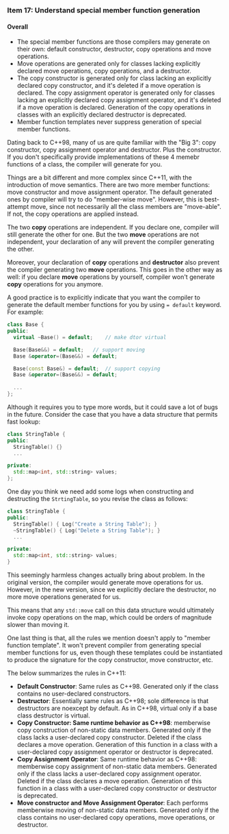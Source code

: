 ### Item 17: Understand special member function generation


#### Overall
- The special member functions are those compilers may generate on their own: default constructor, destructor, copy operations and move operations.
- Move operations are generated only for classes lacking explicitly declared move operations, copy operations, and a destructor.
- The copy constructor is generated only for class lacking an explicitly declared copy constructor, and it's deleted if a move operation is declared. The copy assignment operator is generated only for classes lacking an explicitly declared copy assignment operator, and it's deleted if a move operation is declared. Generation of the copy operations in classes with an explicitly declared destructor is deprecated.
- Member function templates never suppress generation of special member functions.

Dating back to C++98, many of us are quite familiar with the "Big 3": copy constructor, copy assignment operator and destructor. Plus the constructor. If you don't specifically provide implementations of these 4 memebr functions of a class, the compiler will generate for you.

Things are a bit different and more complex since C++11, with the introduction of move semantics. There are two more member functions: move constructor and move assignment operator. The default generated ones by compiler will try to do "member-wise move". However, this is best-attempt move, since not necessarily all the class members are "move-able". If not, the copy operations are applied instead.

The two **copy** operations are independent. If you declare one, compiler will still generate the other for one. But the two **move** operations are not independent, your declaration of any will prevent the compiler generating the other.

Moreover, your declaration of **copy** operations and **destructor** also prevent the compiler generating two **move** operations. This goes in the other way as well: if you declare **move** operations by yourself, compiler won't generate **copy** operations for you anymore.

A good practice is to explicitly indicate that you want the compiler to generate the default member functions for you by using `= default` keyword. For example:

```CPP
class Base {
public:
  virtual ~Base() = default;	// make dtor virtual

  Base(Base&&) = default;	// support moving
  Base &operator=(Base&&) = default;

  Base(const Base&) = default;	// support copying
  Base &operator=(Base&&) = default;
  
  ...
};
```

Although it requires you to type more words, but it could save a lot of bugs in the future. Consider the case that you have a data structure that permits fast lookup:

```CPP
class StringTable {
public:
  StringTable() {}
  ...

private:
  std::map<int, std::string> values;
};
```

One day you think we need add some logs when constructing and destructing the `StrtingTable`, so you revise the class as follows:

```CPP
class StringTable {
public:
  StringTable() { Log("Create a String Table"); }
  ~StringTable() { Log("Delete a String Table"); }
  ...

private:
  std::map<int, std::string> values;
}
```

This seemingly harmless changes actually bring about problem. In the original version, the compiler would generate move operations for us. However, in the new version, since we explicitly declare the destructor, no more move operations generated for us.

This means that any `std::move` call on this data structure would ultimately invoke copy operations on the map, which could be orders of magnitude slower than moving it.

One last thing is that, all the rules we mention doesn't apply to "member function template". It won't prevent compiler from generating special member functions for us, even though these templates could be instantiated to produce the signature for the copy constructor, move constructor, etc.

The below summarizes the rules in C++11:
+ **Default Constructor**: Same rules as C++98. Generated only if the class contains no user-declared constructors.
+ **Destructor**: Essentially same rules as C++98; sole difference is that destructors are noexcept by default. As in C++98, virtual only if a base class destructor is virtual.
+ **Copy Constructor: Same runtime behavior as C++98**: memberwise copy construction of non-static data members. Generated only if the class lacks a user-declared copy constructor. Deleted if the class declares a move operation. Generation of this function in a class with a user-declared copy assignment operator or destructor is deprecated.
+ **Copy Assignment Operator**: Same runtime behavior as C++98: memberwise copy assignment of non-static data members. Generated only if the class lacks a user-declared copy assignment operator. Deleted if the class declares a move operation. Generation of this function in a class with a user-declared copy constructor or destructor is deprecated.
+ **Move constructor and Move Assignment Operator**: Each performs memberwise moving of non-static data members. Generated only if the class contains no user-declared copy operations, move operations, or destructor.
